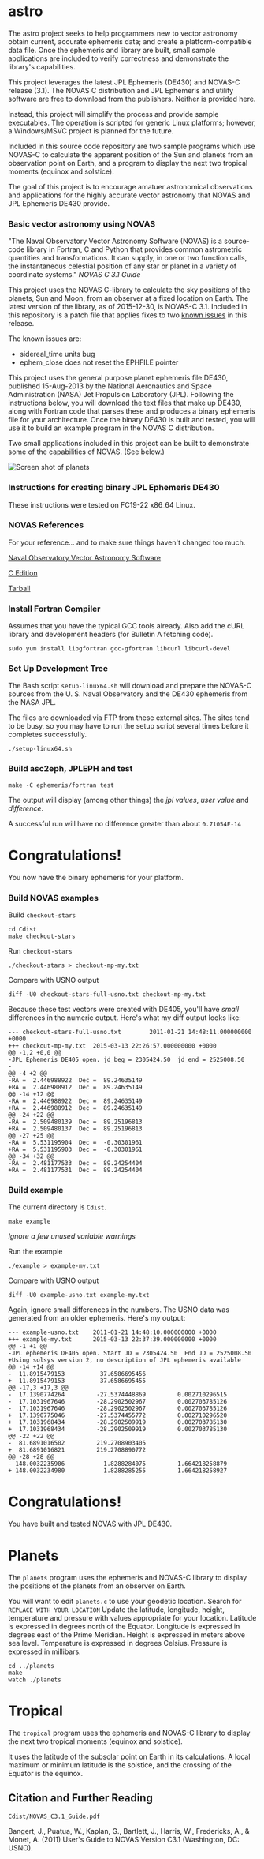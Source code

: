 # astro

The astro project seeks to help programmers new to vector
astronomy obtain current, accurate ephemeris data; and create
a platform-compatible data file. Once the ephemeris and
library are built, small sample applications are included
to verify correctness and demonstrate the library's
capabilities.

This project leverages the latest JPL Ephemeris (DE430) and
NOVAS-C release (3.1).  The NOVAS C distribution and JPL Ephemeris
and utility software are free to download from the publishers.
Neither is provided here.

Instead, this project will simplify the process and provide
sample executables. The operation is scripted for generic Linux
platforms; however, a Windows/MSVC project is planned for the future.

Included in this source code repository are two sample programs
which use NOVAS-C to calculate the apparent position of the Sun
and planets from an observation point on Earth, and a program to
display the next two tropical moments (equinox and solstice).

The goal of this project is to encourage amatuer astronomical
observations and applications for the highly accurate vector
astronomy that NOVAS and JPL Ephemeris DE430 provide.

### Basic vector astronomy using NOVAS

"The Naval Observatory Vector Astronomy Software (NOVAS) is a source-code
library in Fortran, C and Python that provides common astrometric quantities
and transformations. It can supply, in one or two function calls, the
instantaneous celestial position of any star or planet in a variety of
coordinate systems."
_NOVAS C 3.1 Guide_

This project uses the NOVAS C-library to calculate the sky positions of
the planets, Sun and Moon, from an observer at a fixed location on Earth.
The latest version of the library, as of 2015-12-30, is NOVAS-C 3.1.
Included in this repository is a patch file that applies fixes to two
[known issues](http://aa.usno.navy.mil/software/novas/novas_faq.php)
in this release.

The known issues are:

* sidereal_time units bug
* ephem_close does not reset the EPHFILE pointer

This project uses the general purpose planet ephemeris file DE430, published
15-Aug-2013 by the National Aeronautics and Space Administration (NASA)
Jet Propulsion Laboratory (JPL). Following the instructions below, you
will download the text files that make up DE430, along with Fortran
code that parses these and produces a binary ephemeris file for your
architecture. Once the binary DE430 is built and tested, you will use
it to build an example program in the NOVAS C distribution.

Two small applications included in this project can
be built to demonstrate some of the capabilities of NOVAS. (See below.)

![Screen shot of planets](demo.png)

### Instructions for creating binary JPL Ephemeris DE430

These instructions were tested on FC19-22 x86_64 Linux.

### NOVAS References

For your reference... and to make sure things haven't changed too much.

[Naval Observatory Vector Astronomy Software](http://aa.usno.navy.mil/software/novas/novas_info.php)

[C Edition](http://aa.usno.navy.mil/software/novas/novas_c/novasc_info.php)

[Tarball](http://aa.usno.navy.mil/software/novas/novas_c/novasc3.1.tar.gz)


### Install Fortran Compiler

Assumes that you have the typical GCC tools already. Also add the
cURL library and development headers (for Bulletin A fetching code).

`sudo yum install libgfortran gcc-gfortran libcurl libcurl-devel`


### Set Up Development Tree

The Bash script `setup-linux64.sh` will download and prepare the
NOVAS-C sources from the U. S. Naval Observatory and the DE430
ephemeris from the NASA JPL.

The files are downloaded via FTP from these external sites. The
sites tend to be busy, so you may have to run the setup script
several times before it completes successfully.

`./setup-linux64.sh`

### Build asc2eph, JPLEPH and test

`make -C ephemeris/fortran test`

The output will display (among other things) the _jpl values_, _user value_ and _difference_.

A successful run will have no difference greater than about `0.71054E-14`

# Congratulations!

You now have the binary ephemeris for your platform.

### Build NOVAS examples

Build `checkout-stars`

```
cd Cdist
make checkout-stars
```

Run `checkout-stars`

`./checkout-stars > checkout-mp-my.txt`

Compare with USNO output

`diff -U0 checkout-stars-full-usno.txt checkout-mp-my.txt`

Because these test vectors were created with DE405, you'll have *small*
differences in the numeric output. Here's what my diff output looks like:

```
--- checkout-stars-full-usno.txt        2011-01-21 14:48:11.000000000 +0000
+++ checkout-mp-my.txt  2015-03-13 22:26:57.000000000 +0000
@@ -1,2 +0,0 @@
-JPL Ephemeris DE405 open. jd_beg = 2305424.50  jd_end = 2525008.50
-
@@ -4 +2 @@
-RA =  2.446988922  Dec =  89.24635149
+RA =  2.446988912  Dec =  89.24635149
@@ -14 +12 @@
-RA =  2.446988922  Dec =  89.24635149
+RA =  2.446988912  Dec =  89.24635149
@@ -24 +22 @@
-RA =  2.509480139  Dec =  89.25196813
+RA =  2.509480137  Dec =  89.25196813
@@ -27 +25 @@
-RA =  5.531195904  Dec =  -0.30301961
+RA =  5.531195903  Dec =  -0.30301961
@@ -34 +32 @@
-RA =  2.481177533  Dec =  89.24254404
+RA =  2.481177531  Dec =  89.24254404
```

### Build example

The current directory is `Cdist`.

`make example`

_Ignore a few unused variable warnings_

Run the example

`./example > example-my.txt`

Compare with USNO output

`diff -U0 example-usno.txt example-my.txt`

Again, ignore small differences in the numbers. The USNO data was generated
from an older ephemeris. Here's my output:

```
--- example-usno.txt    2011-01-21 14:48:10.000000000 +0000
+++ example-my.txt      2015-03-13 22:37:39.000000000 +0000
@@ -1 +1 @@
-JPL ephemeris DE405 open. Start JD = 2305424.50  End JD = 2525008.50
+Using solsys version 2, no description of JPL ephemeris available
@@ -14 +14 @@
-  11.8915479153          37.6586695456
+  11.8915479153          37.6586695455
@@ -17,3 +17,3 @@
-  17.1390774264         -27.5374448869         0.002710296515
-  17.1031967646         -28.2902502967         0.002703785126
-  17.1031967646         -28.2902502967         0.002703785126
+  17.1390775046         -27.5374455772         0.002710296520
+  17.1031968434         -28.2902509919         0.002703785130
+  17.1031968434         -28.2902509919         0.002703785130
@@ -22 +22 @@
-  81.6891016502         219.2708903405
+  81.6891016821         219.2708890772
@@ -28 +28 @@
- 148.0032235906           1.8288284075         1.664218258879
+ 148.0032234980           1.8288285255         1.664218258927
```

# Congratulations!

You have built and tested NOVAS with JPL DE430.

# Planets

The `planets` program uses the ephemeris and NOVAS-C library to
display the positions of the planets from an observer on Earth.

You will want to edit `planets.c` to use your geodetic location.
Search for `REPLACE WITH YOUR LOCATION`
Update the latitude, longitude, height, temperature and pressure
with values appropriate for your location. Latitude is expressed in
degrees north of the Equator. Longitude is expressed in degrees east
of the Prime Meridian. Height is expressed in meters above sea level.
Temperature is expressed in degrees Celsius. Pressure is expressed
in millibars.

```
cd ../planets
make
watch ./planets
```

# Tropical

The `tropical` program uses the ephemeris and NOVAS-C library to
display the next two tropical moments (equinox and solstice).

It uses the latitude of the subsolar point on Earth in its
calculations. A local maximum or minimum latitude is the
solstice, and the crossing of the Equator is the equinox.

## Citation and Further Reading

`Cdist/NOVAS_C3.1_Guide.pdf`

Bangert, J., Puatua, W., Kaplan, G., Bartlett, J., Harris, W., Fredericks, A., & Monet, A. (2011) User's Guide to NOVAS Version C3.1 (Washington, DC: USNO).

